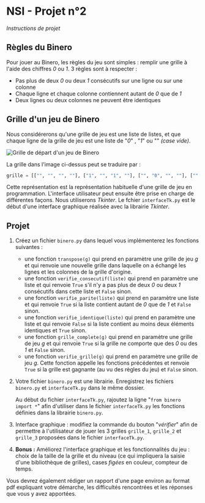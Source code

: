 # NSI - Projet n°2
*Instructions de projet*

## Règles du Binero

Pour jouer au Binero, les règles du jeu sont simples : remplir une grille à l'aide des chiffres *0* ou *1*. 3 règles sont à respecter :

* Pas plus de deux *0* ou deux *1* consécutifs sur une ligne ou sur une colonne
* Chaque ligne et chaque colonne contiennent autant de *0* que de *1*
* Deux lignes ou deux colonnes ne peuvent être identiques

## Grille d'un jeu de Binero

Nous considérerons qu'une grille de jeu est une liste de listes, et que chaque ligne de la grille de jeu est une liste de "*0*" , "*1*" ou "" *(case vide)*.

![Grille de départ d'un jeu de Binero](https://user-images.githubusercontent.com/34278608/103937626-4f3f7580-5129-11eb-8c44-ca50b888c7a6.png)

La grille dans l'image ci-dessus peut se traduire par :

```python
grille = [["", "", "", ""], ["1", "", "1", ""], ["", "0", "", ""], ["", "", "0", "0"]]
```

Cette représentation est la représentation habituelle d'une grille de jeu en programmation. L'interface utilisateur peut ensuite être prise en charge de différentes façons. Nous utiliserons *Tkinter*. Le fchier `interfaceTk.py` est le début d'une interface graphique réalisée avec la librairie *Tkinter*.

## Projet

1. Créez un fichier `binero.py` dans lequel vous implémenterez les fonctions suivantes :

    * une fonction `transpose(g)` qui prend en paramètre une grille de jeu *g* et qui renvoie une nouvelle grille dans laquelle on a échangé les lignes et les colonnes de la grille d'origine.
    * une fonction `verifie_consecutif(liste)` qui prend en paramètre une liste et qui renvoie `True` s'il n'y a pas plus de deux *0* ou deux *1* consécutifs dans cette liste et `False` sinon.
    * une fonction `verifie_parite(liste)` qui prend en paramètre une liste et qui renvoie `True` si la liste contient autant de *0* que de *1* et `False` sinon.
    * une fonction `verifie_identique(liste)` qui prend en paramètre une liste et qui renvoie `False` si la liste contient au moins deux éléments identiques et `True` sinon.
    * une fonction `grille_complete(g)` qui prend en paramètre une grille de jeu *g* et qui renvoie `True` si la grille ne comporte que des *0* ou des *1* et `False` sinon.
    * une fonction `verifie_grille(g)` qui prend en paramètre une grille de jeu *g*. Cette fonction appelle les fonctions précédentes et renvoie `True` si la grille est gagnante (au vu des règles du jeu) et `False` sinon.

2. Votre fichier `binero.py` est une librairie. Enregistrez les fichiers `binero.py` et `interfaceTk.py` dans le même dossier.

    Au début du fichier `interfaceTk.py`, rajoutez la ligne "`from binero import *`" afin d'utiliser dans le fichier `interfaceTk.py` les fonctions définies dans la librairie `binero.py`.

3. Interface graphique : modifiez la commande du bouton "*vérifier*" afin de permettre à l'utilisateur de jouer les 3 grilles `grille_1`, `grille_2` et `grille_3` proposées dans le fichier `interfaceTk.py`.

4. **Bonus :** Améliorez l'interface graphique et les fonctionnalités du jeu : choix de la taille de la grille et du niveau (ce qui impliquera la saisie d'une bibliothèque de grilles), cases *figées* en couleur, compteur de temps.

Vous devrez également rédiger un rapport d'une page environ au format pdf expliquant votre démarche, les difficultés rencontrées et les réponses que vous y avez apportées.